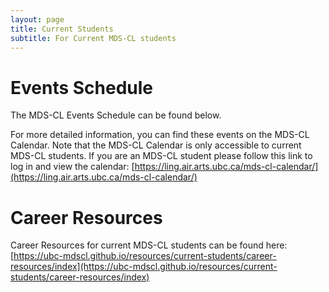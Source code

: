 ```yaml
---
layout: page
title: Current Students
subtitle: For Current MDS-CL students
---
```


# Events Schedule

The MDS-CL Events Schedule can be found below. 

For more detailed information, you can find these events on the MDS-CL Calendar. Note that the MDS-CL Calendar is only accessible to current MDS-CL students. If you are an MDS-CL student please follow this link to log in and view the calendar: [https://ling.air.arts.ubc.ca/mds-cl-calendar/](https://ling.air.arts.ubc.ca/mds-cl-calendar/)

# Career Resources

Career Resources for current MDS-CL students can be found here: [https://ubc-mdscl.github.io/resources/current-students/career-resources/index](https://ubc-mdscl.github.io/resources/current-students/career-resources/index)
